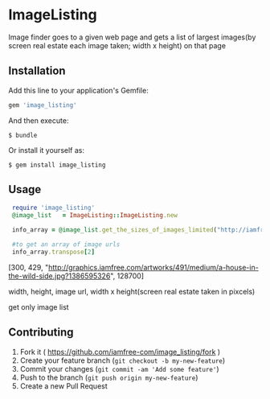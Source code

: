 # ImageListing


Image finder goes to a given web page and gets a list of largest images(by screen real estate each image taken; width x height) on that page

## Installation

Add this line to your application's Gemfile:

```ruby
gem 'image_listing'
```

And then execute:

    $ bundle

Or install it yourself as:

    $ gem install image_listing

## Usage


 ```ruby
  require 'image_listing'
  @image_list   = ImageListing::ImageListing.new

  info_array = @image_list.get_the_sizes_of_images_limited("http://iamfree.com", 5)

  #to get an array of image urls
  info_array.transpose[2]
 ```
  [300, 429, "http://graphics.iamfree.com/artworks/491/medium/a-house-in-the-wild-side.jpg?1386595326", 128700]

  width, height, image url, width x height(screen real estate taken in pixcels)

  get only image list  



## Contributing

1. Fork it ( https://github.com/iamfree-com/image_listing/fork )
2. Create your feature branch (`git checkout -b my-new-feature`)
3. Commit your changes (`git commit -am 'Add some feature'`)
4. Push to the branch (`git push origin my-new-feature`)
5. Create a new Pull Request

